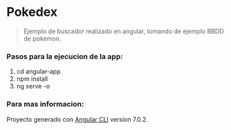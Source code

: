 # Pokedex
> Ejemplo de buscador realizado en angular, tomando de ejemplo BBDD de pokemon.

### Pasos para la ejecucion de la app:
1. cd angular-app
2. npm install
3. ng serve -o

### Para mas informacion:
Proyecto generado con [Angular CLI](https://github.com/angular/angular-cli) version 7.0.2.
